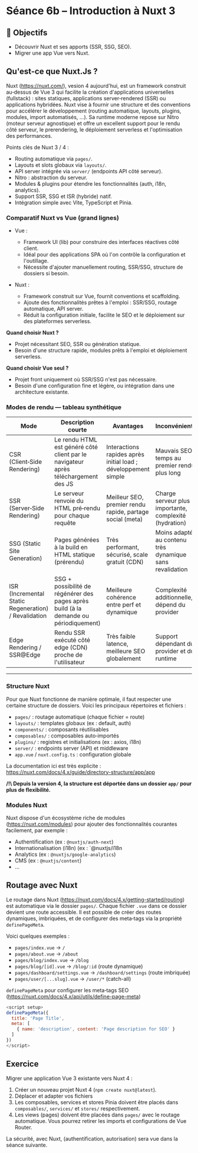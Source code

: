 # Séance 6b – Introduction à Nuxt 3

## 🎯 Objectifs

- Découvrir Nuxt et ses apports (SSR, SSG, SEO).
- Migrer une app Vue vers Nuxt.

## Qu'est-ce que Nuxt.Js ?

Nuxt (https://nuxt.com/), vesion 4 aujourd'hui, est un framework construit au‑dessus de Vue 3 qui facilite la création d'applications universelles (fullstack) : sites statiques, applications server‑rendered (SSR) ou applications hybridées. Nuxt vise à fournir une structure et des conventions pour accélérer le développement (routing automatique, layouts, plugins, modules, import automatisés, ...). Sa runtime moderne repose sur Nitro (moteur serveur agnostique) et offre un excellent support pour le rendu côté serveur, le prerendering, le déploiement serverless et l'optimisation des performances.

Points clés de Nuxt 3 / 4 :

- Routing automatique via `pages/`.
- Layouts et slots globaux via `layouts/`.
- API server intégrée via `server/` (endpoints API côté serveur).
- Nitro : abstraction du serveur.
- Modules & plugins pour étendre les fonctionnalités (auth, i18n, analytics).
- Support SSR, SSG et ISR (hybride) natif.
- Intégration simple avec Vite, TypeScript et Pinia.

### Comparatif Nuxt vs Vue (grand lignes)

- Vue :
  - Framework UI (lib) pour construire des interfaces réactives côté client.
  - Idéal pour des applications SPA où l'on contrôle la configuration et l'outillage.
  - Nécessite d'ajouter manuellement routing, SSR/SSG, structure de dossiers si besoin.

- Nuxt :
  - Framework construit sur Vue, fournit conventions et scaffolding.
  - Ajoute des fonctionnalités prêtes à l'emploi : SSR/SSG, routage automatique, API server.
  - Réduit la configuration initiale, facilite le SEO et le déploiement sur des plateformes serverless.

**Quand choisir Nuxt ?**

- Projet nécessitant SEO, SSR ou génération statique.
- Besoin d'une structure rapide, modules prêts à l'emploi et déploiement serverless.

**Quand choisir Vue seul ?**

- Projet front uniquement où SSR/SSG n'est pas nécessaire.
- Besoin d'une configuration fine et légère, ou intégration dans une architecture existante.

### Modes de rendu — tableau synthétique

| Mode | Description courte | Avantages | Inconvénients | Cas d'usage |
|------|--------------------|----------|---------------|-------------|
| CSR (Client‑Side Rendering) | Le rendu HTML est généré côté client par le navigateur après téléchargement des JS | Interactions rapides après initial load ; développement simple | Mauvais SEO, temps au premier rendu plus long | SPA internes, dashboards authentifiés |
| SSR (Server‑Side Rendering) | Le serveur renvoie du HTML pré‑rendu pour chaque requête | Meilleur SEO, premier rendu rapide, partage social (meta) | Charge serveur plus importante, complexité (hydration) | Sites publics, e‑commerce, blogs dynamiques |
| SSG (Static Site Generation) | Pages générées à la build en HTML statique (prérendu) | Très performant, sécurisé, scale gratuit (CDN) | Moins adapté au contenu très dynamique sans revalidation | Documentation, blogs, landing pages |
| ISR (Incremental Static Regeneration) / Revalidation | SSG + possibilité de régénérer des pages après build (à la demande ou périodiquement) | Meilleure cohérence entre perf et dynamique | Complexité additionnelle, dépend du provider | Sites commerce avec catalogue mis à jour souvent |
| Edge Rendering / SSR@Edge | Rendu SSR exécuté côté edge (CDN) proche de l'utilisateur | Très faible latence, meilleure SEO globalement | Support dépendant du provider et du runtime | Sites internationaux, latence critique |

---

### Structure Nuxt

Pour que Nuxt fonctionne de manière optimale, il faut respecter une certaine structure de dossiers. Voici les principaux répertoires et fichiers :

- `pages/` : routage automatique (chaque fichier = route)
- `layouts/` : templates globaux (ex : default, auth)
- `components/` : composants réutilisables
- `composables/` : composables auto‑importés
- `plugins/` : registres et initialisations (ex : axios, i18n)
- `server/` : endpoints server (API) et middleware
- `app.vue` / `nuxt.config.ts` : configuration globale

La documentation ici est très explicite : https://nuxt.com/docs/4.x/guide/directory-structure/app/app

**/!\ Depuis la version 4, la structure est déportée dans un dossier `app/` pour plus de flexibilité.**

### Modules Nuxt

Nuxt dispose d'un écosystème riche de modules (https://nuxt.com/modules) pour ajouter des fonctionnalités courantes facilement, par exemple :

- Authentification (ex : `@nuxtjs/auth-next`)
- Internationalisation (i18n) (ex : `@nuxtjs/i18n
- Analytics (ex : `@nuxtjs/google-analytics`)
- CMS (ex : `@nuxtjs/content`)
- ...

## Routage avec Nuxt

Le routage dans Nuxt (https://nuxt.com/docs/4.x/getting-started/routing) est automatique via le dossier `pages/`. Chaque fichier `.vue` dans ce dossier devient une route accessible. Il est possible de créer des routes dynamiques, imbriquées, et de configurer des meta‑tags via la propriété `definePageMeta`.

Voici quelques exemples :

- `pages/index.vue` → `/`
- `pages/about.vue` → `/about`
- `pages/blog/index.vue` → `/blog`
- `pages/blog/[id].vue` → `/blog/:id` (route dynamique)
- `pages/dashboard/settings.vue` → `/dashboard/settings` (route imbriquée)
- `pages/user/[...slug].vue` → `/user/*` (catch-all)
  
`definePageMeta` pour configurer les meta‑tags SEO (https://nuxt.com/docs/4.x/api/utils/define-page-meta)

```js
<script setup>
definePageMeta({
  title: 'Page Title',
  meta: [
	{ name: 'description', content: 'Page description for SEO' }
  ]
})
</script>
```

## Exercice

Migrer une application Vue 3 existante vers Nuxt 4 :

1. Créer un nouveau projet Nuxt 4 (`npm create nuxt@latest`).
2. Déplacer et adapter vos fichiers
3. Les composables, services et stores Pinia doivent être placés dans `composables/`, `services/` et `stores/` respectivement.
4. Les views (pages) doivent être placées dans `pages/` avec le routage automatique. Vous pourrez retirer les imports et configurations de Vue Router.

La sécurité, avec Nuxt, (authentification, autorisation) sera vue dans la séance suivante.

